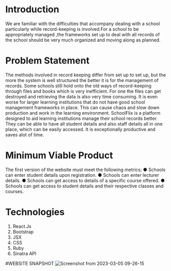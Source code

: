 # Introduction

We are familiar with the difficulties that accompany dealing with a school particularly while
record-keeping is involved.For a school to be appropriately managed ,the frameworks set up to
deal with all records of the school should be very much organized and moving along as
planned.



# Problem Statement

The methods involved in record keeping differ from set up to set up, but the more the system is
well structured the better it is for the management of records. Some schools still hold onto the old
ways of record-keeping through files and books which is very inefficient. For one the files can get
destroyed and retrieving the data is also very time consuming.
It is even worse for larger learning institutions that do not have good school management
frameworks in place. This can cause chaos and slow down production and work in the learning
environment.
SchoolFlix is a platform designed to aid learning institutions manage their school
records better. They can be able to have all student details and also staff details all in one
place, which can be easily accessed. It is exceptionally productive and saves alot of time.

# Minimum Viable Product

The first version of the website must meet the following metrics;
● Schools can enter student details upon registration.
● Schools can enter lecturer details.
● Schools can get access to details of a specific course offered.
● Schools can get access to student details and their respective classes and courses.

# Technologies

1. React.Js
2. Bootstrap
3. JSX
4. CSS
5. Ruby
6. Sinatra API

#WEBSITE SNAPSHOT 
![Screenshot from 2023-03-05 09-26-15](https://user-images.githubusercontent.com/87125996/222945642-21bdf89c-179f-4cf3-af19-b9cba6a91237.png)
